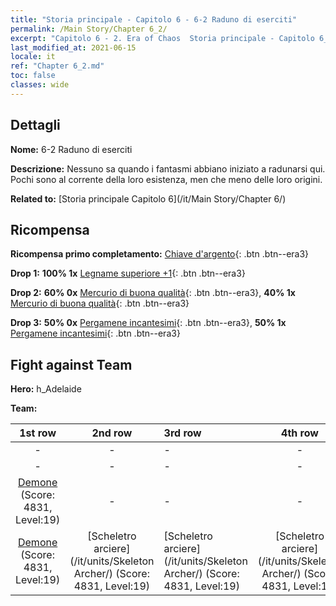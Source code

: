 ```yaml
---
title: "Storia principale - Capitolo 6 - 6-2 Raduno di eserciti"
permalink: /Main Story/Chapter 6_2/
excerpt: "Capitolo 6 - 2. Era of Chaos  Storia principale - Capitolo 6_2. 6-2 Raduno di eserciti"
last_modified_at: 2021-06-15
locale: it
ref: "Chapter 6_2.md"
toc: false
classes: wide
---
```


## Dettagli

 **Nome:** 6-2 Raduno di eserciti

 **Descrizione:** Nessuno sa quando i fantasmi abbiano iniziato a radunarsi qui. Pochi sono al corrente della loro esistenza, men che meno delle loro origini.

 **Related to:** [Storia principale Capitolo 6](/it/Main Story/Chapter 6/)

## Ricompensa

 **Ricompensa primo completamento:** [Chiave d'argento](/ItemsIT/con_693/){: .btn .btn--era3}

 **Drop 1:** **100% 1x** [Legname superiore +1](/ItemsIT/mat_20/){: .btn .btn--era3}

 **Drop 2:** **60% 0x** [Mercurio di buona qualità](/ItemsIT/mat_14/){: .btn .btn--era3}, **40% 1x** [Mercurio di buona qualità](/ItemsIT/mat_14/){: .btn .btn--era3}

 **Drop 3:** **50% 0x** [Pergamene incantesimi](/ItemsIT/con_694/){: .btn .btn--era3}, **50% 1x** [Pergamene incantesimi](/ItemsIT/con_694/){: .btn .btn--era3}


## Fight against Team
 **Hero:** h_Adelaide

 **Team:**


  | 1st row | 2nd row | 3rd row | 4th row |
  |:----:|:----:|:----|:----:|
  | - | - | - | - |
  | - | - | - | - |
  | [Demone](/it/units/Demon/) (Score: 4831, Level:19)  | - | - | - |
  | [Demone](/it/units/Demon/) (Score: 4831, Level:19)  | [Scheletro arciere](/it/units/Skeleton Archer/) (Score: 4831, Level:19)  | [Scheletro arciere](/it/units/Skeleton Archer/) (Score: 4831, Level:19)  | [Scheletro arciere](/it/units/Skeleton Archer/) (Score: 4831, Level:19)  |


